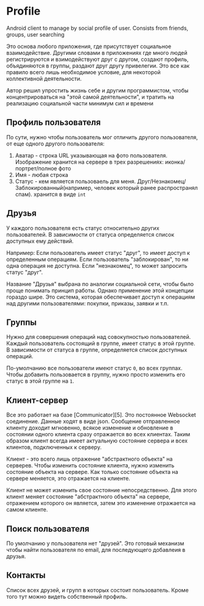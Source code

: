 # Profile
Android client to manage by social profile of user. Consists from friends, groups, user searching

Это основа любого приложения, где присутствует социальное взаимодействие. Другими словами в приложениях где много людей регистрируются и взимодействуют друг с другом, создают профиль, объядиняются в группы, раздают друг другу привелегии. Это все как правило всего лишь необходимое условие, для некоторой коллективной деятельности. 

Автор решил упростить жизнь себе и другим программистом, чтобы концентрироваться на "этой самой деятельности", и тратить на реализацию социальной части минимум сил и времени

Профиль пользователя
--------------------

По сути, нужно чтобы пользователь мог отличить другого пользователя, от еще одного другого пользователя:

1. Аватар - строка URL указывающая на фото пользователя. Изображение хранится на сервере в трех разрешениях: иконка/портрет/полное фото
2. Имя - любая строка
3. Статус - кем является пользоваель для меня. Друг/Незнакомец/Заблокированный(например, человек который ранее распространял спам). хранится в виде `int`

Друзья
------
У каждого пользователя есть статус относительно других пользователей. В зависимости от статуса определяется список доступных ему действий. 

Например: Если пользователь имеет статус "друг", то имеет доступ к определенным операциям. Если пользователь "заблокирован", то ни одна операция не доступна. Если "незнакомец", то может запросить статус "друг".

Название "Друзья" выбрана по аналогии социальной сети, чтобы было проще понимать принцип работы. Однако применение этой концепции гораздо шире. Это система, которая обеспечивает доступ к операциям над другими пользователями: покупки, приказы, заявки и т.п. 

Группы
------

Нужно для совершения операций над совокупностью пользователей. Каждый пользователь состоящий в группе, имеет статус в этой группе. В зависимости от статуса в группе, определяется список доступных операций.

По-умолчанию все пользователи имеют статус `0`, во всех группах. Чтобы добавить пользовается в группу, нужно просто изменить его статус в этой группе на `1`.


Клиент-сервер
-------------
Все это работает на базе [Communicator][5]. Это постоянное Websocket соединение. Данные ходят в виде json. Сообщение отправленное клиенту  доходит мгновенно, всякое изменение и обновление в состоянии одного клиента сразу отражается во всех клиентах. Таким образом клиент всегда имеет актуальную состояние сервера и всех клиентов, подключенных к серверу.

Клиент - это всего лишь отражение "абстрактного объекта" на серверев. Чтобы изменить состояние клиента, нужно изменить состояние объекта на сервере. Как только состояние объекта на сервере меняется, это отражается на клиенте.

Клиент не может изменить свое состояние непосредственно. Для этого клиент меняет состояние "абстрактного объекта" на сервере, отражением которого он является, затем это изменение отражается на самом клиенте.

Поиск пользователя
------------------

По умолчанию у пользователя нет "друзей". Это готовый механизм чтобы найти пользователя по email, для последующего добавлеия в друзья.

Контакты
--------

Список всех друзей, и групп в которых состоит пользователь. Кроме того тут можно видеть собственный профиль.


